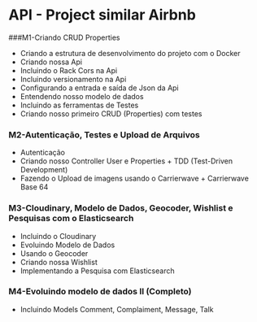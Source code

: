 # API - Project similar Airbnb

###M1-Criando CRUD Properties
  * Criando a estrutura de desenvolvimento do projeto com o Docker
  * Criando nossa Api
  * Incluindo o Rack Cors na Api
  * Incluindo versionamento na Api
  * Configurando a entrada e saída de Json da Api
  * Entendendo nosso modelo de dados
  * Incluindo as ferramentas de Testes
  * Criando nosso primeiro CRUD (Properties) com testes

### M2-Autenticação, Testes e Upload de Arquivos
  * Autenticação
  * Criando nosso Controller User e Properties + TDD (Test-Driven Development)
  * Fazendo o Upload de imagens usando o Carrierwave + Carrierwave Base 64

### M3-Cloudinary, Modelo de Dados, Geocoder, Wishlist e Pesquisas com o Elasticsearch
  * Incluindo o Cloudinary
  * Evoluindo Modelo de Dados
  * Usando o Geocoder
  * Criando nossa Wishlist
  * Implementando a Pesquisa com Elasticsearch

### M4-Evoluindo modelo de dados II (Completo)
  * Incluindo Models Comment, Complaiment, Message, Talk

